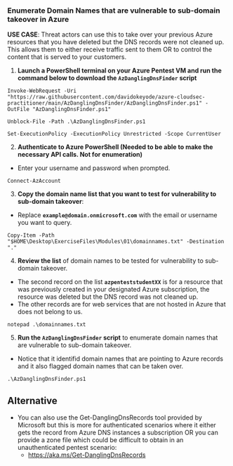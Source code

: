 
### Enumerate Domain Names that are vulnerable to sub-domain takeover in Azure
**USE CASE**: Threat actors can use this to take over your previous Azure resources that you have deleted but the DNS records were not cleaned up. This allows them to either receive traffic sent to them OR to control the content that is served to your customers.

1. **Launch a PowerShell terminal on your Azure Pentest VM and run the command below to download the `AzDanglingDnsFinder` script**
```
Invoke-WebRequest -Uri "https://raw.githubusercontent.com/davidokeyode/azure-cloudsec-practitioner/main/AzDanglingDnsFinder/AzDanglingDnsFinder.ps1" -OutFile "AzDanglingDnsFinder.ps1"

Unblock-File -Path .\AzDanglingDnsFinder.ps1

Set-ExecutionPolicy -ExecutionPolicy Unrestricted -Scope CurrentUser
```

2. **Authenticate to Azure PowerShell (Needed to be able to make the necessary API calls. Not for enumeration)**
* Enter your username and password when prompted.
```
Connect-AzAccount
```

3. **Copy the domain name list that you want to test for vulnerability to sub-domain takeover**:
* Replace **`example@domain.onmicrosoft.com`** with the email or username you want to query.
```
Copy-Item -Path "$HOME\Desktop\ExerciseFiles\Modules\01\domainnames.txt" -Destination "."
```

4. **Review the list** of domain names to be tested for vulnerability to sub-domain takeover.
* The second record on the list **`azpenteststudentXX`** is for a resource that was previously created in your designated Azure subscription, the resource was deleted but the DNS record was not cleaned up.
* The other records are for web services that are not hosted in Azure that does not belong to us.
```
notepad .\domainnames.txt
```

5. **Run the `AzDanglingDnsFinder` script** to enumerate domain names that are vulnerable to sub-domain takeover.
* Notice that it identifid domain names that are pointing to Azure records and it also flagged domain names that can be taken over.
```
.\AzDanglingDnsFinder.ps1
```

## Alternative
* You can also use the Get-DanglingDnsRecords tool provided by Microsoft but this is more for authenticated scenarios where it either gets the record from Azure DNS instances a subscription OR you can provide a zone file which could be difficult to obtain in an unauthenticated pentest scenario:
   * https://aka.ms/Get-DanglingDnsRecords


